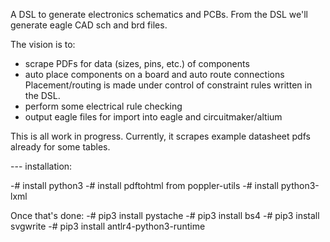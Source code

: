 

A DSL to generate electronics schematics and PCBs.
From the DSL we'll generate eagle CAD sch and brd files.


The vision is to:
  - scrape PDFs for data (sizes, pins, etc.) of components
  - auto place components on a board and auto route connections
    Placement/routing is made under control of constraint rules
    written in the DSL.
  - perform some electrical rule checking
  - output eagle files for import into eagle and circuitmaker/altium
  
This is all work in progress. Currently, it scrapes example datasheet pdfs already for some tables.


--- installation:

 -# install python3
 -# install pdftohtml from poppler-utils
 -# install python3-lxml

 Once that's done:
 -# pip3 install pystache
 -# pip3 install bs4
 -# pip3 install svgwrite
 -# pip3 install antlr4-python3-runtime
 